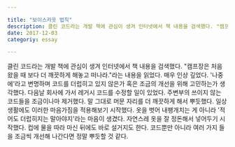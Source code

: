 ```yaml
---

title: "보이스카웃 법칙"
description: 클린 코드라는 개발 책에 관심이 생겨 인터넷에서 책 내용을 검색했다. "캠프장은 처음 왔을 때 보다 더 깨끗하게 해놓고 떠나라."라는 내용을 읽었다. 매우 인상 깊었다.
date: 2017-12-03
categoriy: essay

---
```


클린 코드라는 개발 책에 관심이 생겨 인터넷에서 책 내용을 검색했다. "캠프장은 처음 왔을 때 보다 더 깨끗하게 해놓고 떠나라."라는 내용을 읽었다. 매우 인상 깊었다. '나중에'라고 변명하며 코드를 더럽히고 있지 않은가 혹은 조금의 개선을 위해 고민하는가 생각했다. 다음날 회사에 가서 레거시 코드를 수정할 일이 있었다. 주변부의 쓰이지 않는 코드들을 조금이나마 제거했다. 말 그대로 머문 자리를 더 깨끗하게 해서 뿌듯했다. 일상생활에도 이러한 마음가짐을 적용해보기 시작했다. 옷을 벗어 내팽개치는 게 아니라 '적어도 더럽히지는 말아야지'라는 마음이 생겼다. 자연스레 옷을 잘 정돈해서 넣어두기 시작했다. 컵에 물을 따라 마신 뒤에도 바로 설거지도 한다. 코드뿐만 아니라 여러 가지 들을 조금씩 개선해 나간다면 정말 뿌듯할 것 같다.